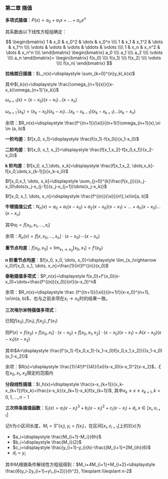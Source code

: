 ### **第二章 插值**

**多项式插值**：$P(x)=a_0+a_1x+\dots+a_nx^n$

其系数由以下线性方程组确定：

$$
\begin{bmatrix}
1 & x_0 & x_0^2 & \dots & x_0^n \\\\
1 & x_1 & x_1^2 & \dots & x_1^n \\\\
\vdots & \vdots & \vdots & \ddots & \vdots \\\\
1 & x_n & x_n^2 & \dots & x_n^n \\\\
\end{bmatrix}
\begin{bmatrix}
a_0 \\\\ a_1 \\\\ a_2 \\\\ \vdots \\\\ a_n
\end{bmatrix}=
\begin{bmatrix}
f(x_0) \\\\ f(x_1) \\\\ f(x_2) \\\\ \vdots \\\\ f(x_n)
\end{bmatrix}
$$

**拉格朗日插值**：$L_n(x)=\displaystyle \sum_{k=0}^{n}y_kl_k(x)$

其中$l_k(x)=\displaystyle \frac{\omega_{n+1}(x)}{(x-x_k)\omega_{n+1}'(x_k)}$

$\omega_{n+1}(x)=(x-x_0)(x-x_1)\dots(x-x_n)$

$\omega_{n+1}^{'}(x_k)=(x_k-x_0)(x_k-x_1)\dots(x_k-x_{k-1})(x_k-x_{k+1})\dots(x_k-x_n)$

余项：$R_n(x)=\displaystyle \frac{f^{(n+1)}(\xi)}{(n+1)!}\omega_{n+1}(x),\xi \in (a, b)$

**一阶均差**：$f[x_0, x_1]=\displaystyle \frac{f(x_1)-f(x_0)}{x_1-x_0}$

**二阶均差**：$f[x_0, x_1, x_2]=\displaystyle \frac{f[x_1,x_2]-f[x_0,x_1]}{x_2-x_0}$

**k 阶均差**：$f[x_0, x_1,\dots,  x_k]=\displaystyle \frac{f[x_1,x_2, \dots,x_k]-f[x_0,\dots,x_{k-1}]}{x_k-x_0}$

$f[x_0,x_1, \dots, x_k]=\displaystyle \sum_{j=0}^{k}\frac{f(x_j)}{(x_j-x_0)\dots(x_j-x_{j-1})(x_j-x_{j+1})\dots(x_j-x_k)}$

$f[x_0, x_1, \dots, x_n]=\displaystyle \frac{f^{(n)}(\xi)}{n!},\xi\in[a, b]$

**牛顿插值公式**：$N_n(x)=a_0+a_1(x-x_0)+a_2(x-x_0)(x-x_1)+\dots+a_n(x-x_0)\dots(x-x_n)$

其中$a_i=f[x_0, x_1, \dots, x_i]$

余项：$R_n(x)=f[x,x_0, \dots, x_n]\cdot(x-x_0)\cdots(x-x_n)$

**重节点均差**：$f[x_0, x_0]=\displaystyle \lim_{x_1\rightarrow x_0}[x_0, x_1]=f'(x_0)$

**n 阶重节点均差**：$f[x_0, x_0, \dots, x_0]=\displaystyle \lim_{x_i\rightarrow x_0}f[x_0, x_1, \dots, x_n]=\frac{1}{n!}f^{(n)}(x_0)$

**泰勒插值多项式**：$P_n(x)=\displaystyle f(x_0)+f'(x_0)(x-x_0)+\dots+\frac{f^{(n)}(x_0)}{n!}(x-x_0)^n$

余项：$R_n(x)=\displaystyle \frac {f^{(n+1)}(\xi)}{(n+1)!}(x-x_0)^{n+1}, \xi\in(a, b)$，也与之前余项在$x_i\rightarrow x_0$时的结果一致。

**三次埃尔米特插值多项式**：

已知$f(x_0), f(x_1), f(x_2), f'(x_1)$

则$P(x)=f(x_0)+f[x_0, x_1]\cdot(x-x_0)+f[x_0, x_1, x_2]\cdot(x-x_0)(x-x_1)+A(x-x_0)(x-x_1)(x-x_2)$

其中$A=\displaystyle \frac{f'(x_1)-f[x_0,x_1]-(x_1-x_0)f[x_0,x_1,x_2]}{(x_1-x_0)(x_1-x_2)}$

余项：$R(x)=\displaystyle \frac{1}{4!}f^{(4)}(\xi)(x-x_0)(x-x_1)^2(x-x_2)$，$\xi$在$x_0, x_1, x_2$限定的范围内

**分段线性插值**：$I_h(x)=\displaystyle \frac{x-x_{k+1}}{x_k-x_{k+1}}f(x_k)+\frac{x-x_k}{x_{k+1}-x_k}f(x_{k+1})$, 其中$x_k\leqslant x\leqslant x_{k+1}, k=0, 1,\dots, n-1$

**三次样条插值函数**：$S_i(x)=a_i(x-x_i)^3+b_i(x-x_i)^2+c_I(x-x_i)+d_i, x\in [x_i, x_{i+1}]$

记$h$为小区间长度，$M_i=S''(x_i), y_i=f(x_i)$，在区间$[x_i, x_{i+1}]$上的$S(x)$为

- $a_i=\displaystyle \frac{M_{i+1}-M_i}{6h}$
- $b_i=\displaystyle \frac{M_i}{2}$
- $c_i=\displaystyle \frac{y_{i+1}-y_i}{h}-\frac{(M_{i+1}+2M_i)h}{6}$
- $d_i=y_i$

其中$M_i$根据条件解线性方程组得到：$M_i+4M_{i+1}+M_{i+2}=\displaystyle \frac{6(y_i-2y_{i+1}+y\_{i+2})}{h^2}, 1\leqslant i\leqslant n-2$
